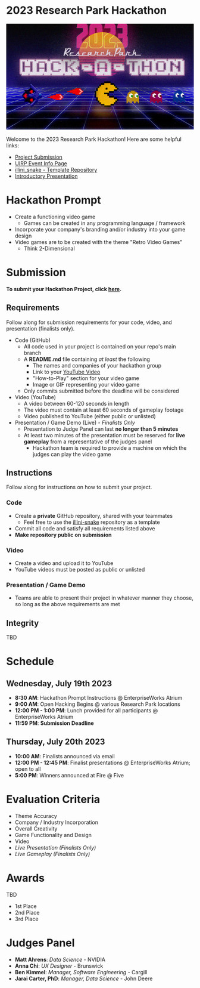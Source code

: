 [submission_link]: https://forms.gle/vSEEjw2xFut63XwE8
[uirp_event_link]: https://researchpark.illinois.edu/all-events/2023-research-park-hackathon/
[illini_snake_link]: https://github.com/uirphack/illini_snake
[prompt_presentation_link]: https://www.dropbox.com/scl/fi/5v1mr50zcrutoli0a9fhp/2023-Hackathon-Prompt.pptx?rlkey=6iok7g7v18fu1ya9rss3hei7x&dl=0

# 2023 Research Park Hackathon

![](static/Graphic.jpg)

Welcome to the 2023 Research Park Hackathon! Here are some helpful links:
* [Project Submission][submission_link]
* [UIRP Event Info Page][uirp_event_link]
* [illini_snake - Template Repository][illini_snake_link]
* [Introductory Presentation][prompt_presentation_link]

# Hackathon Prompt
* Create a functioning video game
    * Games can be created in any programming language / framework
* Incorporate your company's branding and/or industry into your game design
* Video games are to be created with the theme "Retro Video Games"
    * Think 2-Dimensional

# Submission 
**To submit your Hackathon Project, click [here][submission_link].**

## Requirements
Follow along for submission requirements for your code, video, and presentation (finalists only).
* Code (GitHub)
    * All code used in your project is contained on your repo's main branch
    * A **README.md** file containing *at least* the following
        * The names and companies of your hackathon group
        * Link to your [YouTube Video](https://www.youtube.com/watch?v=dQw4w9WgXcQ)
        * "How-to-Play" section for your video game
        * Image or GIF representing your video game
    * Only commits submitted before the deadline will be considered
* Video (YouTube)
    * A video between 60-120 seconds in length
    * The video must contain at least 60 seconds of gameplay footage
    * Video published to YouTube (either public or unlisted)
* Presentation / Game Demo (Live) - *Finalists Only*
    * Presentation to Judge Panel can last **no longer than 5 minutes**
    * At least two minutes of the presentation must be reserved for **live gameplay** from a representative of the judges panel
        * Hackathon team is required to provide a machine on which the judges can play the video game

## Instructions
Follow along for instructions on how to submit your project.

### Code
* Create a **private** GitHub repository, shared with your teammates
    * Feel free to use the [illini-snake][illini_snake_link] repository as a template
* Commit all code and satisfy all requirements listed above
* **Make repository public on submission**

### Video
* Create a video and upload it to YouTube
* YouTube videos must be posted as public or unlisted

### Presentation / Game Demo
* Teams are able to present their project in whatever manner they choose, so long as the above requirements are met

## Integrity
TBD

# Schedule 

## Wednesday, July 19th 2023
* **8:30 AM**: Hackathon Prompt Instructions @ EnterpriseWorks Atrium
* **9:00 AM**: Open Hacking Begins @ various Research Park locations
* **12:00 PM - 1:00 PM**: Lunch provided for all participants @ EnterpriseWorks Atrium
* **11:59 PM**: **Submission Deadline**

## Thursday, July 20th 2023
* **10:00 AM**: Finalists announced via email
* **12:00 PM - 12:45 PM**: Finalist presentations @ EnterpriseWorks Atrium; open to all
* **5:00 PM**: Winners announced at Fire @ Five

# Evaluation Criteria
* Theme Accuracy
* Company / Industry Incorporation
* Overall Creativity 
* Game Functionality and Design
* Video
* *Live Presentation (Finalists Only)*
* *Live Gameplay (Finalists Only)*

# Awards
TBD
* 1st Place
* 2nd Place
* 3rd Place

# Judges Panel
* **Matt Ahrens**: *Data Science* - NVIDIA
* **Anna Chi**: *UX Designer* - Brunswick
* **Ben Kimmel**: *Manager, Software Engineering* - Cargill
* **Jarai Carter, PhD**: *Manager, Data Science* - John Deere

